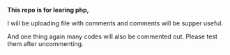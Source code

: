 **This repo is for learing php,**

I will be uploading file with comments and comments will be supper useful.

And one thing again many codes will also be commented out. Please test them after uncommenting.